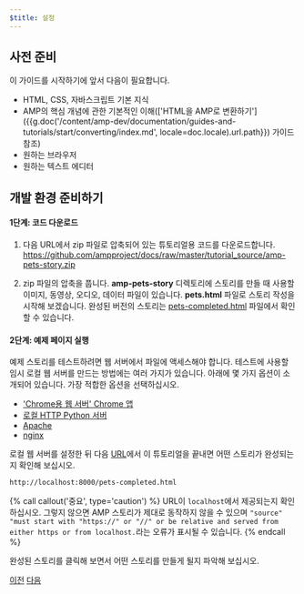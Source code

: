```yaml
---
$title: 설정
---
```


## 사전 준비

이 가이드를 시작하기에 앞서 다음이 필요합니다.

- HTML, CSS, 자바스크립트 기본 지식
- AMP의 핵심 개념에 관한 기본적인 이해(['HTML을 AMP로 변환하기']({{g.doc('/content/amp-dev/documentation/guides-and-tutorials/start/converting/index.md', locale=doc.locale).url.path}}) 가이드 참조)
- 원하는 브라우저
- 원하는 텍스트 에디터

## 개발 환경 준비하기

#### 1단계: 코드 다운로드

1. 다음 URL에서 zip 파일로 압축되어 있는 튜토리얼용 코드를 다운로드합니다. <a href="https://github.com/ampproject/docs/raw/master/tutorial_source/amp-pets-story.zip">https://github.com/ampproject/docs/raw/master/tutorial_source/amp-pets-story.zip</a>

2. zip 파일의 압축을 풉니다. **amp-pets-story** 디렉토리에 스토리를 만들 때 사용할 이미지, 동영상, 오디오, 데이터 파일이 있습니다. **pets.html** 파일로 스토리 작성을 시작해 보겠습니다. 완성된 버전의 스토리는 [pets-completed.html](https://github.com/ampproject/docs/blob/master/tutorial_source/amp-pets-story/pets-completed.html) 파일에서 확인할 수 있습니다.

#### 2단계: 예제 페이지 실행

예제 스토리를 테스트하려면 웹 서버에서 파일에 액세스해야 합니다. 테스트에 사용할 임시 로컬 웹 서버를 만드는 방법에는 여러 가지가 있습니다.  아래에 몇 가지 옵션이 소개되어 있습니다. 가장 적합한 옵션을 선택하십시오.

- ['Chrome용 웹 서버' Chrome 앱](https://chrome.google.com/webstore/detail/web-server-for-chrome/ofhbbkphhbklhfoeikjpcbhemlocgigb)
- [로컬 HTTP Python 서버](https://developer.mozilla.org/en-US/docs/Learn/Common_questions/set_up_a_local_testing_server#Running_a_simple_local_HTTP_server)
- [Apache](https://httpd.apache.org/docs/2.4/getting-started.html)
- [nginx](http://nginx.org/)

로컬 웹 서버를 설정한 뒤 다음 <a href="http://localhost:8000/pets-completed.html">URL</a>에서 이 튜토리얼을 끝내면 어떤 스토리가 완성되는지 확인해 보십시오.

```html
http://localhost:8000/pets-completed.html
```

{% call callout('중요', type='caution') %}
URL이 `localhost`에서 제공되는지 확인하십시오. 그렇지 않으면 AMP 스토리가 제대로 동작하지 않을 수 있으며 `"source" "must start with "https://" or "//" or be relative and served from either https or from localhost.`라는 오류가 표시될 수 있습니다.
{% endcall %}

완성된 스토리를 클릭해 보면서 어떤 스토리를 만들게 될지 파악해 보십시오.

<div class="prev-next-buttons">
  <a class="button prev-button" href="{{g.doc('/content/amp-dev/documentation/guides-and-tutorials/start/visual_story/index.md', locale=doc.locale).url.path}}"><span class="arrow-prev">이전</span></a>
  <a class="button next-button" href="{{g.doc('/content/amp-dev/documentation/guides-and-tutorials/start/visual_story/parts_of_story.md', locale=doc.locale).url.path}}"><span class="arrow-next">다음</span></a>
</div>

